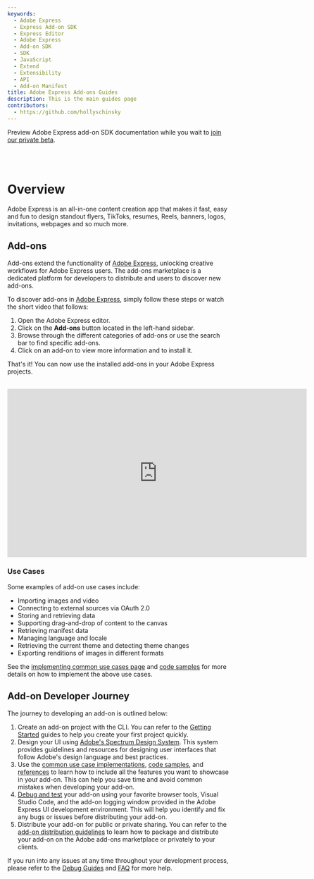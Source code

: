 ```yaml
---
keywords:
  - Adobe Express
  - Express Add-on SDK
  - Express Editor
  - Adobe Express
  - Add-on SDK
  - SDK
  - JavaScript
  - Extend
  - Extensibility
  - API
  - Add-on Manifest
title: Adobe Express Add-ons Guides
description: This is the main guides page
contributors:
  - https://github.com/hollyschinsky
---
```


<InlineAlert slots="text" variant="info"/>

Preview Adobe Express add-on SDK documentation while you wait to [join our private beta](https://adobe.com/go/express-developer).

<br/><br/>

# Overview
Adobe Express is an all-in-one content creation app that makes it fast, easy and fun to design standout flyers, TikToks, resumes, Reels, banners, logos, invitations, webpages and so much more. 

## Add-ons
Add-ons extend the functionality of [Adobe Express](https://new.express.adobe.com/), unlocking creative workflows for Adobe Express users. The add-ons marketplace is a dedicated platform for developers to distribute and users to discover new add-ons.

To discover add-ons in [Adobe Express](https://new.express.adobe.com/new), simply follow these steps or watch the short video that follows:

1. Open the Adobe Express editor.
2. Click on the **Add-ons** button located in the left-hand sidebar.
3. Browse through the different categories of add-ons or use the search bar to find specific add-ons.
4. Click on an add-on to view more information and to install it.

That's it! You can now use the installed add-ons in your Adobe Express projects.<br/><br/>


<iframe width="680" height="382" src="https://www.youtube.com/embed/E2KyI8x366E" title="Find add-ons in Adobe Express" frameborder="0" allow="accelerometer; autoplay; clipboard-write; encrypted-media; gyroscope; picture-in-picture; web-share" allowfullscreen></iframe>


### Use Cases
Some examples of add-on use cases include:

- Importing images and video
- Connecting to external sources via OAuth 2.0
- Storing and retrieving data
- Supporting drag-and-drop of content to the canvas
- Retrieving manifest data
- Managing language and locale
- Retrieving the current theme and detecting theme changes
- Exporting renditions of images in different formats

See the [implementing common use cases page](../develop/) and [code samples](../samples.md) for more details on how to implement the above use cases. 


## Add-on Developer Journey
The journey to developing an add-on is outlined below: 

1. Create an add-on project with the CLI. You can refer to the [Getting Started](./getting_started/) guides to help you create your first project quickly. 
2. Design your UI using [Adobe's Spectrum Design System](https://spectrum.adobe.com/). This system provides guidelines and resources for designing user interfaces that follow Adobe's design language and best practices. 
3. Use the [common use case implementations](./develop/), [code samples](../samples.md), and [references](../references/) to learn how to include all the features you want to showcase in your add-on. This can help you save time and avoid common mistakes when developing your add-on. 
4. [Debug and test](./debug/) your add-on using your favorite browser tools, Visual Studio Code, and the add-on logging window provided in the Adobe Express UI development environment. This will help you identify and fix any bugs or issues before distributing your add-on. 
5. Distribute your add-on for public or private sharing. You can refer to the [add-on distribution guidelines](./distribute/) to learn how to package and distribute your add-on on the Adobe add-ons marketplace or privately to your clients. 

If you run into any issues at any time throughout your development process, please refer to the [Debug Guides](../guides/debug/) and [FAQ](../guides/faq.md) for more help. 

